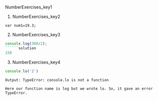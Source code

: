 NumberExercises_key1


1. NumberExercises_key2
```solution
var num1=19.3;
```

2. NumberExercises_key3
```javascript		
console.log(300/2); 
``````solution
150
```
        
3. NumberExercises_key4
```javascript		
console.lo('2')
```

```solution
Output: TypeError: console.lo is not a function

Here our function name is log but we wrote lo. So, it gave an error TypeError.
```